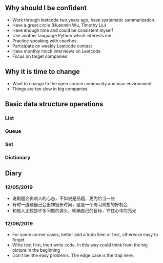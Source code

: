 ## Why should I be confident
* Work through leetcode two years ago, have systematic summarization. 
* Have a great circle (Huanmin Wu, Timothy Liu)
* Have enough time and could be consistent myself
* Use another language Python which interests me
* Practice speaking with coaches
* Participate on weekly Leetcode contest
* Have monthly mock interviews on Leetcode
* Focus on target companies

## Why it is time to change
* Want to change to the open source community and mac environment
* Things are too slow in big companies

## Basic data structure operations
### List
### Queue
### Set
### Dictionary

## Diary
### 12/05/2019
* 说刷题会影响人的心态，不如说是品题，更为恰当一些
* 有时一道题自己会出神挺长时间，这是一个练习冥想的好机会
* 和他人比较是许多问题的源头，明确自己的目标，守住心中的亮光

### 12/06/2019
* For some corner cases, better add a todo item or test, otherwise easy to forget
* Write test first, then write code. In this way could think from the big picture in the beginning
* Don't belittle easy problems. The edge case is the trap here. 